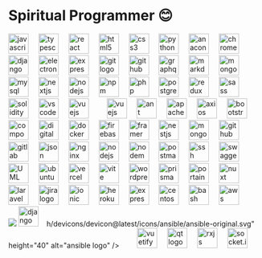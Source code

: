 # Spiritual Programmer 😊

<div align="left">
  <img src="https://cdn.jsdelivr.net/gh/devicons/devicon/icons/javascript/javascript-original.svg" height="40" alt="javascript logo"  />
  <img width="12" />
  <img src="https://cdn.jsdelivr.net/gh/devicons/devicon/icons/typescript/typescript-original.svg" height="40" alt="typescript logo"  />
  <img width="12" />
  <img src="https://cdn.jsdelivr.net/gh/devicons/devicon/icons/react/react-original.svg" height="40" alt="react logo"  />
  <img width="12" />
  <img src="https://cdn.jsdelivr.net/gh/devicons/devicon/icons/html5/html5-original.svg" height="40" alt="html5 logo"  />
  <img width="12" />
  <img src="https://cdn.jsdelivr.net/gh/devicons/devicon/icons/css3/css3-original.svg" height="40" alt="css3 logo"  />
  <img width="12" />
  <img src="https://cdn.jsdelivr.net/gh/devicons/devicon/icons/python/python-original.svg" height="40" alt="python logo"  />
  <img width="12" />
  <img src="https://cdn.jsdelivr.net/gh/devicons/devicon/icons/anaconda/anaconda-original.svg" height="40" alt="anaconda logo"  />
  <img width="12" />
  <img src="https://cdn.jsdelivr.net/gh/devicons/devicon/icons/chrome/chrome-original.svg" height="40" alt="chrome logo"  />
  <img width="12" />
  <img src="https://cdn.jsdelivr.net/gh/devicons/devicon/icons/django/django-plain.svg" height="40" alt="django logo"  />
  <img width="12" />
  <img src="https://cdn.jsdelivr.net/gh/devicons/devicon/icons/electron/electron-original.svg" height="40" alt="electron logo"  />
  <img width="12" />
  <img src="https://cdn.jsdelivr.net/gh/devicons/devicon/icons/express/express-original.svg" height="40" alt="express logo"  />
  <img width="12" />
  <img src="https://cdn.jsdelivr.net/gh/devicons/devicon/icons/git/git-original.svg" height="40" alt="git logo"  />
  <img width="12" />
  <img src="https://cdn.jsdelivr.net/gh/devicons/devicon/icons/github/github-original.svg" height="40" alt="github logo"  />
    <img width="12" />
  <img src="https://cdn.jsdelivr.net/gh/devicons/devicon/icons/graphql/graphql-plain.svg" height="40" alt="graphql logo"  />
  <img width="12" />
  <img src="https://cdn.jsdelivr.net/gh/devicons/devicon/icons/markdown/markdown-original.svg" height="40" alt="markdown logo"  />
  <img width="12" />
  <img src="https://cdn.jsdelivr.net/gh/devicons/devicon/icons/mongodb/mongodb-original.svg" height="40" alt="mongodb logo"  />
  <img width="12" />
  <img src="https://cdn.jsdelivr.net/gh/devicons/devicon/icons/mysql/mysql-original.svg" height="40" alt="mysql logo"  />
  <img width="12" />
  <img src="https://cdn.jsdelivr.net/gh/devicons/devicon/icons/nextjs/nextjs-original.svg" height="40" alt="nextjs logo"  />
  <img width="12" />
  <img src="https://cdn.jsdelivr.net/gh/devicons/devicon/icons/nodejs/nodejs-original.svg" height="40" alt="nodejs logo"  />
  <img width="12" />
  <img src="https://cdn.jsdelivr.net/gh/devicons/devicon/icons/npm/npm-original-wordmark.svg" height="40" alt="npm logo"  />
  <img width="12" />
  <img src="https://cdn.jsdelivr.net/gh/devicons/devicon/icons/php/php-original.svg" height="40" alt="php logo"  />
  <img width="12" />
  <img src="https://cdn.jsdelivr.net/gh/devicons/devicon/icons/postgresql/postgresql-original.svg" height="40" alt="postgresql logo"  />
  <img width="12" />
  <img src="https://cdn.jsdelivr.net/gh/devicons/devicon/icons/redux/redux-original.svg" height="40" alt="redux logo"  />
  <img width="12" />
  <img src="https://cdn.jsdelivr.net/gh/devicons/devicon/icons/sass/sass-original.svg" height="40" alt="sass logo"  />
  <img width="12" />
  <img src="https://cdn.jsdelivr.net/gh/devicons/devicon/icons/solidity/solidity-original.svg" height="40" alt="solidity logo"  />
  <img width="12" />
  <img src="https://cdn.jsdelivr.net/gh/devicons/devicon/icons/vscode/vscode-original.svg" height="40" alt="vscode logo"  />
  <img width="12" />
  <img src="https://cdn.jsdelivr.net/gh/devicons/devicon/icons/vuejs/vuejs-original.svg" height="40" alt="vuejs logo"  />
  <img width="12" />
   <img width="12" />
  <img src="https://cdn.jsdelivr.net/gh/devicons/devicon@latest/icons/angular/angular-original.svg" height="40" alt="vuejs logo"  />
  <img width="12" />
  <img src="https://cdn.jsdelivr.net/gh/devicons/devicon@latest/icons/antdesign/antdesign-original.svg"  height="40" alt="ant design logo" />
    <img width="12" />
  <img src="https://cdn.jsdelivr.net/gh/devicons/devicon@latest/icons/apache/apache-original.svg"  height="40" alt="apache logo" />
    <img width="12" />
            <img src="https://cdn.jsdelivr.net/gh/devicons/devicon@latest/icons/axios/axios-plain.svg"  height="40" alt="axios logo" />
            <img width="12" />
            <img src="https://cdn.jsdelivr.net/gh/devicons/devicon@latest/icons/bootstrap/bootstrap-original.svg"  height="40" alt="bootstrap logo"  />
            <img width="12" />
            <img src="https://cdn.jsdelivr.net/gh/devicons/devicon@latest/icons/composer/composer-original.svg"  height="40" alt="composer logo" />
    <img width="12" />
          <img src="https://cdn.jsdelivr.net/gh/devicons/devicon@latest/icons/digitalocean/digitalocean-original.svg"  height="40" alt="digital ocean logo"  />
  <img width="12" />
            <img src="https://cdn.jsdelivr.net/gh/devicons/devicon@latest/icons/docker/docker-original.svg"  height="40" alt="docker logo" />
            <img width="12" />
            <img src="https://cdn.jsdelivr.net/gh/devicons/devicon@latest/icons/firebase/firebase-original.svg"  height="40" alt="firebase logo" />
            <img width="12" />
            <img src="https://cdn.jsdelivr.net/gh/devicons/devicon@latest/icons/framermotion/framermotion-original.svg"  height="40" alt="framer motion logo" />
            <img width="12" />
            <img src="https://cdn.jsdelivr.net/gh/devicons/devicon@latest/icons/nestjs/nestjs-original.svg"  height="40" alt="nestjs logo"  />
            <img width="12" />
            <img src="https://cdn.jsdelivr.net/gh/devicons/devicon@latest/icons/mongoose/mongoose-original.svg"  height="40" alt="mongoose logo" />
            <img width="12" />
            <img src="https://cdn.jsdelivr.net/gh/devicons/devicon@latest/icons/github/github-original.svg"  height="40" alt="github logo" />
            <img width="12" />
            <img src="https://cdn.jsdelivr.net/gh/devicons/devicon@latest/icons/gitlab/gitlab-original.svg"  height="40" alt="gitlab logo" />
            <img width="12" />
            <img src="https://cdn.jsdelivr.net/gh/devicons/devicon@latest/icons/json/json-original.svg"  height="40" alt="json logo" />
            <img width="12" />
            <img src="https://cdn.jsdelivr.net/gh/devicons/devicon@latest/icons/nginx/nginx-original.svg"  height="40" alt="nginx logo" />
            <img width="12" />
            <img src="https://cdn.jsdelivr.net/gh/devicons/devicon@latest/icons/nodejs/nodejs-original.svg"  height="40" alt="nodejs logo" />
            <img width="12" />
            <img src="https://cdn.jsdelivr.net/gh/devicons/devicon@latest/icons/nodemon/nodemon-original.svg"  height="40" alt="nodemon logo"  />
            <img width="12" />
            <img src="https://cdn.jsdelivr.net/gh/devicons/devicon@latest/icons/postman/postman-original.svg"  height="40" alt="postman logo" />
            <img width="12" />
            <img src="https://cdn.jsdelivr.net/gh/devicons/devicon@latest/icons/ssh/ssh-original.svg"  height="40" alt="ssh logo" />
            <img width="12" />
            <img src="https://cdn.jsdelivr.net/gh/devicons/devicon@latest/icons/swagger/swagger-original.svg"  height="40" alt="swagger logo" />
            <img width="12" />
            <img src="https://cdn.jsdelivr.net/gh/devicons/devicon@latest/icons/unifiedmodelinglanguage/unifiedmodelinglanguage-original.svg"  height="40" alt="UML logo"  />
            <img width="12" />
            <img src="https://cdn.jsdelivr.net/gh/devicons/devicon@latest/icons/ubuntu/ubuntu-original.svg"  height="40" alt="ubuntu logo" />
            <img width="12" />
            <img src="https://cdn.jsdelivr.net/gh/devicons/devicon@latest/icons/vercel/vercel-original.svg"  height="40" alt="vercel logo" />
            <img width="12" />
            <img src="https://cdn.jsdelivr.net/gh/devicons/devicon@latest/icons/vite/vite-original.svg"  height="40" alt="vite logo" />
            <img width="12" />
            <img src="https://cdn.jsdelivr.net/gh/devicons/devicon@latest/icons/wordpress/wordpress-original.svg"  height="40" alt="wordpress logo" />
            <img width="12" />
            <img src="https://cdn.jsdelivr.net/gh/devicons/devicon@latest/icons/prisma/prisma-original.svg"  height="40" alt="prisma logo" />
            <img width="12" />
            <img src="https://cdn.jsdelivr.net/gh/devicons/devicon@latest/icons/portainer/portainer-original.svg"  height="40" alt="portainer logo" />
            <img width="12" />
            <img src="https://cdn.jsdelivr.net/gh/devicons/devicon@latest/icons/nuxtjs/nuxtjs-original.svg"  height="40" alt="nuxt logo" />
            <img width="12" />
            <img src="https://cdn.jsdelivr.net/gh/devicons/devicon@latest/icons/laravel/laravel-original.svg"  height="40" alt="laravel logo" />
            <img width="12" />
            <img src="https://cdn.jsdelivr.net/gh/devicons/devicon@latest/icons/jira/jira-original.svg"  height="40" alt="jira logo" />
            <img width="12" />
            <img src="https://cdn.jsdelivr.net/gh/devicons/devicon@latest/icons/ionic/ionic-original.svg"  height="40" alt="ionic logo"  />
            <img width="12" />
            <img src="https://cdn.jsdelivr.net/gh/devicons/devicon@latest/icons/heroku/heroku-original.svg" height="40" alt="heroku logo"  />
            <img width="12" />
            <img src="https://cdn.jsdelivr.net/gh/devicons/devicon@latest/icons/express/express-original.svg"  height="40" alt="express logo" />
            <img width="12" />
            <img src="https://cdn.jsdelivr.net/gh/devicons/devicon@latest/icons/centos/centos-original.svg"  height="40" alt="centos logo" />
            <img width="12" />
            <img src="https://cdn.jsdelivr.net/gh/devicons/devicon@latest/icons/bash/bash-original.svg"   height="40" alt="bash logo" />
            <img width="12" />
            <img src="https://cdn.jsdelivr.net/gh/devicons/devicon@latest/icons/amazonwebservices/amazonwebservices-original-wordmark.svg" height="40" alt="aws logo"/>
             <img width="12" />
               <img width="12" />
            <img src="https://cdn.jsdelivr.net/g
               <img width="12" />
            <img src="https://cdn.jsdelivr.net/gh/devicons/devicon@latest/icons/djangorest/djangorest-original.svg"  height="40" alt="django rest logo" />
            <img width="12" />h/devicons/devicon@latest/icons/ansible/ansible-original.svg" height="40" alt="ansible logo"  />
            <img width="12" />
             <img width="12" />
            <img src="https://cdn.jsdelivr.net/gh/devicons/devicon@latest/icons/vuetify/vuetify-original.svg"  height="40" alt="vuetify logo" />
            <img width="12" />
                <img src="https://cdn.jsdelivr.net/gh/devicons/devicon@latest/icons/qt/qt-original.svg"  height="40" alt="qt logo" />
            <img width="12" />
            <img src="https://cdn.jsdelivr.net/gh/devicons/devicon@latest/icons/rxjs/rxjs-original.svg"  height="40" alt="rxjs logo" />
            <img width="12" />
            <img src="https://cdn.jsdelivr.net/gh/devicons/devicon@latest/icons/socketio/socketio-original.svg"  height="40" alt="socket.io logo" />
            <img width="12" />
              
</div>
<br clear="both" />
